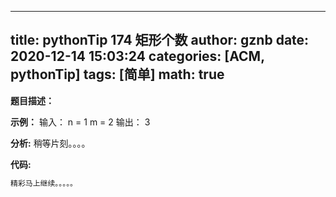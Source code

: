 
---
title: pythonTip 174 矩形个数
author: gznb
date: 2020-12-14 15:03:24
categories: [ACM, pythonTip]
tags: [简单]
math: true
---

**题目描述：**


**示例：**
输入：
n = 1
m = 2
输出：
3


**分析:**
稍等片刻。。。。

**代码:**
```python
精彩马上继续。。。。。
```
